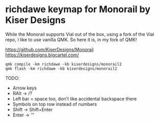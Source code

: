 # richdawe keymap for Monorail by Kiser Designs

While the Monorail supports Vial out of the box, using a fork of the Vial repo, I like to use vanilla QMK. So here it is, in my fork of QMK!

https://github.com/KiserDesigns/Monorail
https://kiserdesigns.bigcartel.com/

```
qmk compile -km richdawe -kb kiserdesigns/monorail2
qmk flash -km richdawe -kb kiserdesigns/monorail2
```

TODO:

 * Arrow keys
 * RAlt -> /?
 * Left bar = space too, don't like accidental backspace there
 * Symbols on top row instead of numbers
 * Shift -> Shift+Enter
 * Enter -> '"
